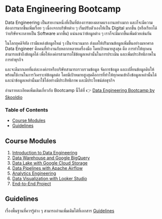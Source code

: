 # Data Engineering Bootcamp

Data Engineering เป็นสายงานหนึ่งที่เป็นที่ต้องการของตลาดแรงงานอย่างมาก
และก็จะมีความต้องการมากขึ้นเพิ่มเรื่อย ๆ เนื่องจากบริษัทต่าง ๆ เริ่มปรับตัวเองให้เป็น Digital มากขึ้น
(หรือเรียกได้ว่าบริษัทจะกลายเป็น Software มากขึ้น) แน่นอนว่าข้อมูลต่าง ๆ
เราก็จะมีมากขึ้นเพิ่มด้วยเช่นกัน

ในโลกยุคดิจิทัล เรามีแหล่งข้อมูลใหม่ ๆ เป็นจำนวนมาก ส่งผลให้ปริมาณข้อมูลเพิ่มขึ้นอย่างมหาศาล Data
Engineer คือคนที่ทำงานกับหลากหลายเครื่องมือ  โดยเป้าหมายสูงสุด คือ
การทำให้ทุกคนสามารถเข้าถึงข้อมูลได้ เพื่อให้องค์กรสามารถใช้ข้อมูลเหล่านั้นในการประเมิน
และเพิ่มประสิทธิภาพในการทำธุรกิจ

และจะดีมากเลยที่แต่ละองค์กรหรือบริษัทสามารถรวบรวมข้อมูล จัดการข้อมูล
และเปลี่ยนข้อมูลดิบให้พร้อมใช้งานในการวิเคราะห์ข้อมูลต่อ
โดยมีเป้าหมายสูงสุดคือการที่ทำให้ทุกคนเข้าถึงข้อมูลเหล่านั้นได้
และนำข้อมูลเหล่านั้นมาใช้ได้อย่างมีประสิทธิภาพ และมีประโยชน์ต่อธุรกิจ

อ่านรายละเอียดเพิ่มเติมเกี่ยวกับ Bootcamp นี้ได้ที่ 👉 [Data Engineering Bootcamp by
Skooldio](https://landing.skooldio.com/data-engineering-bootcamp)

### Table of Contents

* [Course Modules](#course-modules)
* [Guidelines](#guidelines)

## Course Modules

1. [Introduction to Data Engineering](01-introduction-to-data-engineering)
1. [Data Warehouse and Google BigQuery](02-data-warehouse-and-google-bigquery)
1. [Data Lake with Google Cloud Storage](03-data-lake-with-google-cloud-storage)
1. [Data Pipelines with Apache Airflow](04-data-pipelines-with-apache-airflow)
1. [Analytics Engineering](05-analytics-engineering)
1. [Data Visualization with Looker Studio](06-data-visualization-with-looker-studio)
1. [End-to-End Project](07-end-to-end-project)

## Guidelines

เรื่องพื้นฐานที่ควรรู้ต่าง ๆ สามารถอ่านเพิ่มเติมได้ที่เอกสาร [Guidelines](guidelines.md)